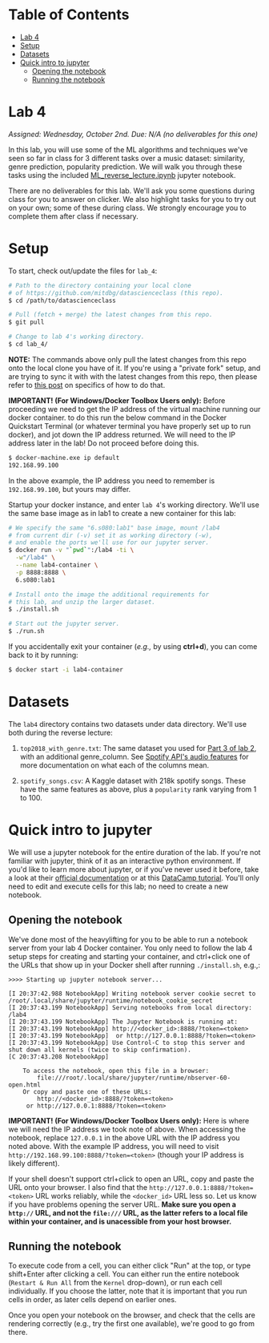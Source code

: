 Table of Contents
=================
- [Lab 4](#lab-4)
- [Setup](#setup)
- [Datasets](#datasets)
- [Quick intro to jupyter](#quick-intro-to-jupyter)
  * [Opening the notebook](#opening-the-notebook)
  * [Running the notebook](#running-the-notebook)

# Lab 4
*Assigned: Wednesday, October 2nd.*
*Due: N/A (no deliverables for this one)*

In this lab, you will use some of the ML algorithms and techniques we've seen so far in class for 3 different tasks over a music dataset: similarity, genre prediction, popularity prediction. We will walk you through these tasks using the included [ML_reverse_lecture.ipynb](ML_reverse_lecture.ipynb) jupyter notebook.

There are no deliverables for this lab. We'll ask you some questions during class for you to answer on clicker. We also highlight tasks for you to try out on your own; some of these during class. We strongly encourage you to complete them after class if necessary.

# Setup

To start, check out/update the files for `lab_4`:

```bash
# Path to the directory containing your local clone
# of https://github.com/mitdbg/datascienceclass (this repo).
$ cd /path/to/datascienceclass

# Pull (fetch + merge) the latest changes from this repo.
$ git pull

# Change to lab 4's working directory.
$ cd lab_4/
```

**NOTE:** The commands above only pull the latest changes from this repo onto the local clone you have of it.  If you're using a "private fork" setup, and are trying to sync it with with the latest changes from this repo, then please refer to [this post](https://stackoverflow.com/questions/10065526/github-how-to-make-a-fork-of-public-repository-private) on specifics of how to do that.

**IMPORTANT! (For Windows/Docker Toolbox Users only):** Before proceeding we need to get the IP address of the virtual machine running our docker container. to do this run the below command in the Docker Quickstart Terminal (or whatever terminal you have properly set up to run docker), and jot down the IP address returned. We will need to the IP address later in the lab! Do not proceed before doing this.

```bash
$ docker-machine.exe ip default
192.168.99.100
```

In the above example, the IP address you need to remember is ``192.168.99.100``, but yours may differ.

Startup your docker instance, and enter `lab 4`'s working directory.  We'll use the same base image as in lab1 to create a new container for this lab:
```bash
# We specify the same "6.s080:lab1" base image, mount /lab4
# from current dir (-v) set it as working directory (-w),
# and enable the ports we'll use for our jupyter server.
$ docker run -v "`pwd`":/lab4 -ti \
  -w"/lab4" \
  --name lab4-container \
  -p 8888:8888 \
  6.s080:lab1

# Install onto the image the additional requirements for
# this lab, and unzip the larger dataset.
$ ./install.sh

# Start out the jupyter server.
$ ./run.sh
```

If you accidentally exit your container (*e.g.,* by using **ctrl+d**), you can come back to it by running:
```bash
$ docker start -i lab4-container
```

# Datasets

The `lab4` directory contains two datasets under data directory. We'll use both during the reverse lecture:

1. `top2018_with_genre.txt`: The same dataset you used for [Part 3 of lab 2](https://github.com/mitdbg/datascienceclass/tree/master/lab_2/#top2018csv), with an additional genre_column.  See [Spotify API's audio features](https://developer.spotify.com/documentation/web-api/reference/tracks/get-audio-features/) for more documentation on what each of the columns mean.

2. `spotify_songs.csv`: A Kaggle dataset with 218k spotify songs. These have the same features as above, plus a `popularity` rank varying from 1 to 100.


# Quick intro to jupyter

We will use a jupyter notebook for the entire duration of the lab. If you're not familiar with jupyter, think of it as an interactive python environment. If you'd like to learn more about jupyter, or if you've never used it before, take a look at their [official documentation](https://jupyterbook.org/intro.html) or at this [DataCamp tutorial](https://www.datacamp.com/community/tutorials/tutorial-jupyter-notebook). You'll only need to edit and execute cells for this lab; no need to create a new notebook.

## Opening the notebook

We've done most of the heavylifting for you to be able to run a notebook server from your lab 4 Docker container.  You only need to follow the lab 4 setup steps for creating and starting your container, and ctrl+click one of the URLs that show up in your Docker shell after running `./install.sh`, e.g.,:

```
>>>> Starting up jupyter notebook server...

[I 20:37:42.988 NotebookApp] Writing notebook server cookie secret to /root/.local/share/jupyter/runtime/notebook_cookie_secret
[I 20:37:43.199 NotebookApp] Serving notebooks from local directory: /lab4
[I 20:37:43.199 NotebookApp] The Jupyter Notebook is running at:
[I 20:37:43.199 NotebookApp] http://<docker_id>:8888/?token=<token>
[I 20:37:43.199 NotebookApp]  or http://127.0.0.1:8888/?token=<token>
[I 20:37:43.199 NotebookApp] Use Control-C to stop this server and shut down all kernels (twice to skip confirmation).
[C 20:37:43.208 NotebookApp]

    To access the notebook, open this file in a browser:
        file:///root/.local/share/jupyter/runtime/nbserver-60-open.html
    Or copy and paste one of these URLs:
        http://<docker_id>:8888/?token=<token>
     or http://127.0.0.1:8888/?token=<token>

```

**IMPORTANT! (For Windows/Docker Toolbox Users only):** Here is where we will need the IP address we took note of above. When accessing the notebook, replace ``127.0.0.1`` in the above URL with the IP address you noted above. With the example IP address, you will need to visit ``http://192.168.99.100:8888/?token=<token>`` (though your IP address is likely different).

If your shell doesn't support ctrl+click to open an URL, copy and paste the URL onto your browser.  I also find that the `http://127.0.0.1:8888/?token=<token>` URL works reliably, while the `<docker_id>` URL less so. Let us know if you have problems opening the server URL. **Make sure you open a `http://` URL, and not the `file:///` URL, as the latter refers to a local file within your container, and is unacessible from your host browser.**

## Running the notebook

To execute code from a cell, you can either click "Run" at the top, or type shift+Enter after clicking a cell.  You can either run the entire notebook (`Restart & Run All` from the `Kernel` drop-down), or run each cell individually.  If you choose the latter, note that it is important that you run cells in order, as later cells depend on earlier ones.

Once you open your notebook on the browser, and check that the cells are rendering correctly (e.g., try the first one available), we're good to go from there.

